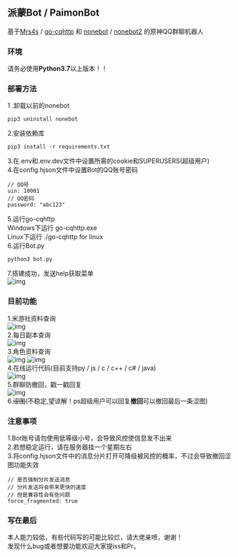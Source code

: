 ## 派蒙Bot / PaimonBot
基于[Mrs4s](https://github.com/Mrs4s) / [go-cqhttp](https://github.com/Mrs4s/go-cqhttp) 和 [nonebot](https://github.com/nonebot) / [nonebot2](https://github.com/nonebot/nonebot2) 的原神QQ群聊机器人

### 环境
请务必使用**Python3.7**以上版本！！
### 部署方法
1 .卸载以前的nonebot  
```shell
pip3 uninstall nonebot
```  
2.安装依赖库
```shell
pip3 install -r requirements.txt
```  
3.在.env和.env.dev文件中设置所需的cookie和SUPERUSERS(超级用户)  
4.在config.hjson文件中设置Bot的QQ账号密码  
```config.hjson
// QQ号
uin: 10001
// QQ密码
password: "abc123"
```
5.运行go-cqhttp  
Windows下运行 go-cqhttp.exe  
Linux下运行 ./go-cqhttp for linux  
6.运行Bot.py  
```shell
python3 bot.py
```
7.搭建成功，发送help获取菜单  
![img](https://github.com/XiaoMiku01/PaimonBot/blob/main/doc/help.png)
### 目前功能
1.米游社资料查询  
![img](https://github.com/XiaoMiku01/PaimonBot/blob/main/doc/mys.png)  
2.每日副本查询  
![img](https://github.com/XiaoMiku01/PaimonBot/blob/main/doc/challenge.png)  
3.角色资料查询  
![img](https://github.com/XiaoMiku01/PaimonBot/blob/main/doc/character2.png)
![img](https://github.com/XiaoMiku01/PaimonBot/blob/main/doc/character.png)  
4.在线运行代码(目前支持py / js / c / c++ / c# / java)  
![img](https://github.com/XiaoMiku01/PaimonBot/blob/main/doc/code.png)  
5.群聊防撤回，戳一戳回复  
![img](https://github.com/XiaoMiku01/PaimonBot/blob/main/doc/other.png)  
6.~~涩图~~(不稳定,望谅解！ps超级用户可以回复**撤回**可以撤回最后一条涩图)  
### 注意事项
1.Bot账号请勿使用低等级小号，会导致风控使信息发不出来  
2.若想稳定运行，请在服务器挂一个星期左右   
3.将config.hjson文件中的消息分片打开可降级被风控的概率，不过会导致撤回涩图功能失效
```config.hjson
// 是否强制分片发送消息
// 分片发送将会带来更快的速度
// 但是兼容性会有些问题
force_fragmented: true
```
### 写在最后
本人能力较低，有些代码写的可能比较烂，请大佬亲喷，谢谢！  
发现什么bug或者想要功能欢迎大家提iss和Pr。
